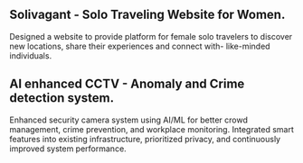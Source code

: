 ## Solivagant - Solo Traveling Website for Women.
  Designed a website to provide platform for female solo travelers to discover new locations, share their experiences and connect with- like-minded individuals.
## AI enhanced CCTV - Anomaly and Crime detection system.
Enhanced security camera system using AI/ML for better crowd management, crime
prevention, and workplace monitoring. Integrated smart features into existing infrastructure,
prioritized privacy, and continuously improved system performance.
